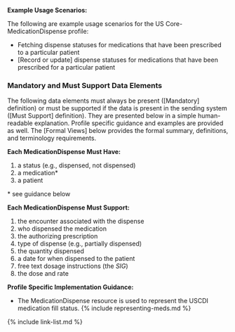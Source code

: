 
**Example Usage Scenarios:**

The following are example usage scenarios for the US Core-MedicationDispense
profile:

-  Fetching dispense statuses for medications that have been prescribed to a particular patient
-  [Record or update] dispense statuses for medications that have been prescribed for a particular
    patient

### Mandatory and Must Support Data Elements


The following data elements must always be present ([Mandatory] definition) or must be supported if the data is present in the sending system ([Must Support] definition). They are presented below in a simple human-readable explanation. Profile specific guidance and examples are provided as well. The [Formal Views] below provides the formal summary, definitions, and terminology requirements.  

**Each MedicationDispense Must Have:**

1. a status (e.g., dispensed, not dispensed)
2. a medication*
3. a patient


\* see guidance below

**Each MedicationDispense Must Support:**

1. the encounter associated with the dispense
2. who dispensed the medication
3. the authorizing prescription
4. type of dispense (e.g., partially dispensed)
5. the quantity dispensed
6. a date for when dispensed to the patient
7. free text dosage instructions (the *SIG*)
8. the dose and rate


**Profile Specific Implementation Guidance:**

* The MedicationDispense resource is used to represent the USCDI medication fill status.
{% include representing-meds.md %}

{% include link-list.md %}
